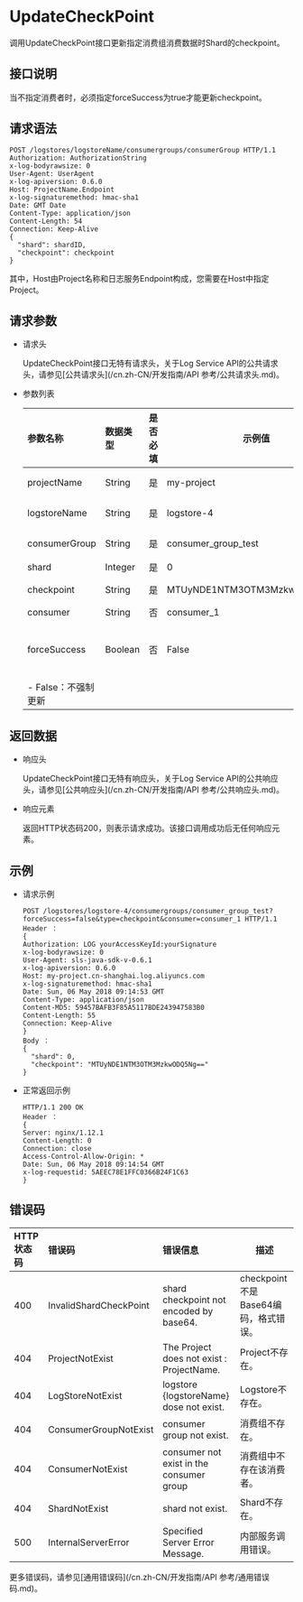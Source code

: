 # UpdateCheckPoint

调用UpdateCheckPoint接口更新指定消费组消费数据时Shard的checkpoint。

## 接口说明

当不指定消费者时，必须指定forceSuccess为true才能更新checkpoint。

## 请求语法

```
POST /logstores/logstoreName/consumergroups/consumerGroup HTTP/1.1
Authorization: AuthorizationString
x-log-bodyrawsize: 0
User-Agent: UserAgent
x-log-apiversion: 0.6.0
Host: ProjectName.Endpoint
x-log-signaturemethod: hmac-sha1
Date: GMT Date
Content-Type: application/json
Content-Length: 54
Connection: Keep-Alive
{
  "shard": shardID,
  "checkpoint": checkpoint
}
```

其中，Host由Project名称和日志服务Endpoint构成，您需要在Host中指定Project。

## 请求参数

-   请求头

    UpdateCheckPoint接口无特有请求头，关于Log Service API的公共请求头，请参见[公共请求头](/cn.zh-CN/开发指南/API 参考/公共请求头.md)。

-   参数列表

    |参数名称|数据类型|是否必填|示例值|描述|
    |:---|:---|:---|---|:-|
    |projectName|String|是|my-project|Project名称。|
    |logstoreName|String|是|logstore-4|Logstore名称。|
    |consumerGroup|String|是|consumer\_group\_test|消费组名称。|
    |shard|Integer|是|0|Shard ID。|
    |checkpoint|String|是|MTUyNDE1NTM3OTM3MzkwODQ5Ng==|checkpoint值。|
    |consumer|String|否|consumer\_1|消费者。|
    |forceSuccess|Boolean|否|False|是否强制更新。    -   True：强制更新
    -   False：不强制更新 |


## 返回数据

-   响应头

    UpdateCheckPoint接口无特有响应头，关于Log Service API的公共响应头，请参见[公共响应头](/cn.zh-CN/开发指南/API 参考/公共响应头.md)。

-   响应元素

    返回HTTP状态码200，则表示请求成功。该接口调用成功后无任何响应元素。


## 示例

-   请求示例

    ```
    POST /logstores/logstore-4/consumergroups/consumer_group_test?forceSuccess=false&type=checkpoint&consumer=consumer_1 HTTP/1.1
    Header ：
    {
    Authorization: LOG yourAccessKeyId:yourSignature
    x-log-bodyrawsize: 0
    User-Agent: sls-java-sdk-v-0.6.1
    x-log-apiversion: 0.6.0
    Host: my-project.cn-shanghai.log.aliyuncs.com
    x-log-signaturemethod: hmac-sha1
    Date: Sun, 06 May 2018 09:14:53 GMT
    Content-Type: application/json
    Content-MD5: 59457BAFB3F85A5117BDE243947583B0
    Content-Length: 55
    Connection: Keep-Alive
    }
    Body ：
    {
      "shard": 0,
      "checkpoint": "MTUyNDE1NTM3OTM3MzkwODQ5Ng=="
    }
    ```

-   正常返回示例

    ```
    HTTP/1.1 200 OK
    Header ：
    {
    Server: nginx/1.12.1
    Content-Length: 0
    Connection: close
    Access-Control-Allow-Origin: *
    Date: Sun, 06 May 2018 09:14:54 GMT
    x-log-requestid: 5AEEC78E1FFC0366B24F1C63
    }
    ```


## 错误码

|HTTP状态码|错误码|错误信息|描述|
|:------|:--|:---|--|
|400|InvalidShardCheckPoint|shard checkpoint not encoded by base64.|checkpoint不是Base64编码，格式错误。|
|404|ProjectNotExist|The Project does not exist : ProjectName.|Project不存在。|
|404|LogStoreNotExist|logstore \{logstoreName\} dose not exist.|Logstore不存在。|
|404|ConsumerGroupNotExist|consumer group not exist.|消费组不存在。|
|404|ConsumerNotExist|consumer not exist in the consumer group|消费组中不存在该消费者。|
|404|ShardNotExist|shard not exist.|Shard不存在。|
|500|InternalServerError|Specified Server Error Message.|内部服务调用错误。|

更多错误码，请参见[通用错误码](/cn.zh-CN/开发指南/API 参考/通用错误码.md)。

